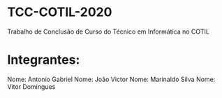 # TCC-COTIL-2020
Trabalho de Conclusão de Curso do Técnico em Informática no COTIL 

# Integrantes:
Nome: Antonio Gabriel
Nome: João Victor
Nome: Marinaldo Silva
Nome: Vitor Domingues
